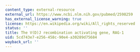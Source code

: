 ```yaml
---
content_type: external-resource
external_url: https://www.ncbi.nlm.nih.gov/pubmed/2598259
has_external_license_warning: true
license: https://en.wikipedia.org/wiki/All_rights_reserved
status: ''
title: The V(D)J recombination activating gene, RAG-1
uid: 5cd743e7-e256-458c-90e4-a30289d75684
wayback_url: ''
---
```

